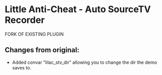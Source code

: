 # Little Anti-Cheat - Auto SourceTV Recorder
FORK OF EXISTING PLUGIN

## Changes from original:
- Added convar "lilac_stv_dir" allowing you to change the dir the demo saves to.